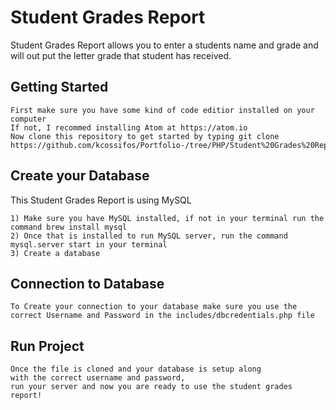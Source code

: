 # Student Grades Report
Student Grades Report allows you to enter a students name and grade and will out put the letter grade that student has received.


## Getting Started
```
First make sure you have some kind of code editior installed on your computer
If not, I recommed installing Atom at https://atom.io
Now clone this repository to get started by typing git clone https://github.com/kcossifos/Portfolio-/tree/PHP/Student%20Grades%20Report
```

## Create your Database
This Student Grades Report is using MySQL
```
1) Make sure you have MySQL installed, if not in your terminal run the command brew install mysql
2) Once that is installed to run MySQL server, run the command mysql.server start in your terminal
3) Create a database
```

## Connection to Database 

```
To Create your connection to your database make sure you use the 
correct Username and Password in the includes/dbcredentials.php file
```

## Run Project 

``` 
Once the file is cloned and your database is setup along 
with the correct username and password, 
run your server and now you are ready to use the student grades report!
```
